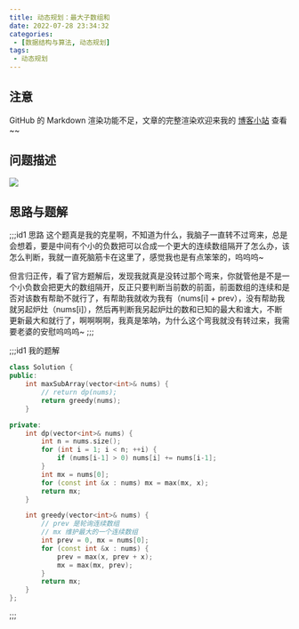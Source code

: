 ```yaml
---
title: 动态规划：最大子数组和
date: 2022-07-28 23:34:32
categories:
 - [数据结构与算法, 动态规划]
tags: 
 - 动态规划
---
```


## 注意
GitHub 的 Markdown 渲染功能不足，文章的完整渲染欢迎来我的 [博客小站](https://blog.aayu.today/) 查看~~

## 问题描述
![](http://image.aayu.today/2022/07/28/99a09f0daa35d.png)

## 思路与题解
;;;id1 思路
这个题真是我的克星啊，不知道为什么，我脑子一直转不过弯来，总是会想着，要是中间有个小的负数把可以合成一个更大的连续数组隔开了怎么办，该怎么判断，我就一直死脑筋卡在这里了，感觉我也是有点笨笨的，呜呜呜~

但言归正传，看了官方题解后，发现我就真是没转过那个弯来，你就管他是不是一个小负数会把更大的数组隔开，反正只要判断当前数的前面，前面数组的连续和是否对该数有帮助不就行了，有帮助我就收为我有（nums[i] + prev），没有帮助我就另起炉灶（nums[i]），然后再判断我另起炉灶的数和已知的最大和谁大，不断更新最大和就行了，啊啊啊啊，我真是笨呐，为什么这个弯我就没有转过来，我需要老婆的安慰呜呜呜~
;;;

;;;id1 我的题解
```cpp
class Solution {
public:
    int maxSubArray(vector<int>& nums) {
        // return dp(nums);
        return greedy(nums);
    }

private:
    int dp(vector<int>& nums) {
        int n = nums.size();
        for (int i = 1; i < n; ++i) {
            if (nums[i-1] > 0) nums[i] += nums[i-1];
        }
        int mx = nums[0];
        for (const int &x : nums) mx = max(mx, x);
        return mx;
    }

    int greedy(vector<int>& nums) {
        // prev 是轮询连续数组
        // mx 维护最大的一个连续数组
        int prev = 0, mx = nums[0];
        for (const int &x : nums) {
            prev = max(x, prev + x);
            mx = max(mx, prev);
        }
        return mx;
    }
};
```
;;;
